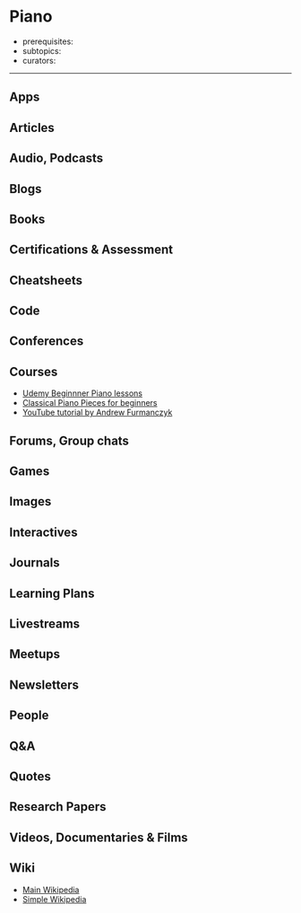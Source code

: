 # Piano

- prerequisites:
- subtopics:
- curators:

------

## Apps

## Articles

## Audio, Podcasts

## Blogs

## Books

## Certifications & Assessment

## Cheatsheets

## Code

## Conferences

## Courses

- [Udemy Beginnner Piano lessons](https://www.udemy.com/beginnerpianolessons/)
- [Classical Piano Pieces for beginners](https://www.udemy.com/pi-101-piano/learn/lecture/5015594#overview)
- [YouTube tutorial by Andrew Furmanczyk](https://www.youtube.com/playlist?list=PL253192EED47525A8)

## Forums, Group chats

## Games

## Images

## Interactives

## Journals

## Learning Plans

## Livestreams

## Meetups

## Newsletters

## People

## Q&A

## Quotes

## Research Papers

## Videos, Documentaries & Films

## Wiki

- [Main Wikipedia](https://en.wikipedia.org/wiki/Piano)
- [Simple Wikipedia](https://simple.wikipedia.org/wiki/Piano)

